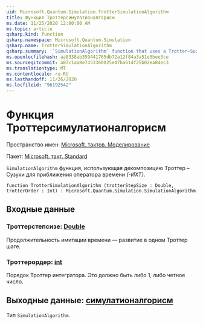```yaml
---
uid: Microsoft.Quantum.Simulation.TrotterSimulationAlgorithm
title: Функция Троттерсимулатионалгорисм
ms.date: 11/25/2020 12:00:00 AM
ms.topic: article
qsharp.kind: function
qsharp.namespace: Microsoft.Quantum.Simulation
qsharp.name: TrotterSimulationAlgorithm
qsharp.summary: '`SimulationAlgorithm` function that uses a Trotter–Suzuki decomposition to approximate the time-evolution operator _exp(-iHt)_.'
ms.openlocfilehash: aa8338ab359441765db72a12f84a3a51e5bee3ce
ms.sourcegitcommit: a87c1aa8e7453360025e47ba614f25b02ea84ec3
ms.translationtype: MT
ms.contentlocale: ru-RU
ms.lasthandoff: 11/26/2020
ms.locfileid: "96192542"
---
```

# <a name="trottersimulationalgorithm-function"></a>Функция Троттерсимулатионалгорисм

Пространство имен: [Microsoft. тактов. Моделирование](xref:Microsoft.Quantum.Simulation)

Пакет: [Microsoft. такт. Standard](https://nuget.org/packages/Microsoft.Quantum.Standard)


`SimulationAlgorithm` функция, использующая декомпозицию Троттер – Сузуки для приближения оператора времени _(-ИХТ)_.

```qsharp
function TrotterSimulationAlgorithm (trotterStepSize : Double, trotterOrder : Int) : Microsoft.Quantum.Simulation.SimulationAlgorithm
```


## <a name="input"></a>Входные данные

### <a name="trotterstepsize--double"></a>Троттерстепсизе: [Double](xref:microsoft.quantum.lang-ref.double)

Продолжительность имитации времени — развитие в одном Троттер шаге.


### <a name="trotterorder--int"></a>Троттерордер: [int](xref:microsoft.quantum.lang-ref.int)

Порядок Троттер интегратора. Это должно быть либо 1, либо четное число.



## <a name="output--simulationalgorithm"></a>Выходные данные: [симулатионалгорисм](xref:Microsoft.Quantum.Simulation.SimulationAlgorithm)

Тип `SimulationAlgorithm`.